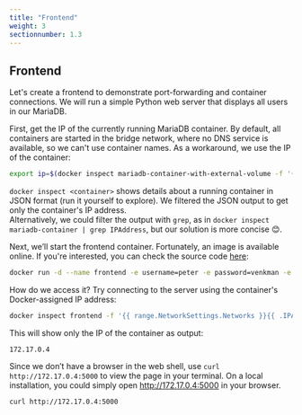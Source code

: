 ```yaml
---
title: "Frontend"
weight: 3
sectionnumber: 1.3
---
```


## Frontend

Let's create a frontend to demonstrate port-forwarding and container connections. We will run a simple Python web server that displays all users in our MariaDB.

First, get the IP of the currently running MariaDB container. By default, all containers are started in the bridge network, where no DNS service is available, so we can't use container names. As a workaround, we use the IP of the container:

```bash
export ip=$(docker inspect mariadb-container-with-external-volume -f '{{ range.NetworkSettings.Networks }}{{ .IPAddress }}{{ end }}')
```

`docker inspect <container>` shows details about a running container in JSON format (run it yourself to explore). We filtered the JSON output to get only the container's IP address.  
Alternatively, we could filter the output with `grep`, as in `docker inspect mariadb-container | grep IPAddress`, but our solution is more concise 😊.

Next, we’ll start the frontend container. Fortunately, an image is available online. If you're interested, you can check the source code [here](https://github.com/songlaa/container-lab-fronted):

```bash
docker run -d --name frontend -e username=peter -e password=venkman -e servername=$ip grafgabriel/container-lab-frontend
```

How do we access it? Try connecting to the server using the container's Docker-assigned IP address:

```bash
docker inspect frontend -f '{{ range.NetworkSettings.Networks }}{{ .IPAddress }}{{ end }}'
```

This will show only the IP of the container as output:

```
172.17.0.4
```

Since we don’t have a browser in the web shell, use `curl http://172.17.0.4:5000` to view the page in your terminal. On a local installation, you could simply open <http://172.17.0.4:5000> in your browser.

```bash
curl http://172.17.0.4:5000
```

```
